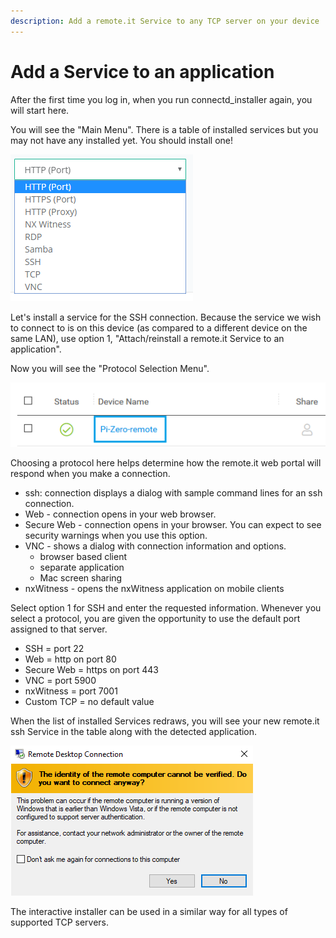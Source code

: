 ```yaml
---
description: Add a remote.it Service to any TCP server on your device
---
```


# Add a Service to an application

After the first time you log in, when you run connectd\_installer again, you will start here.

You will see the "Main Menu".  There is a table of installed services but you may not have any installed yet.  You should install one!  

![](../../.gitbook/assets/image%20%28287%29.png)

Let's install a service for the SSH connection.  Because the service we wish to connect to is on this device \(as compared to a different device on the same LAN\), use option 1, "Attach/reinstall a remote.it Service to an application".

Now you will see the "Protocol Selection Menu".

![](../../.gitbook/assets/image%20%28170%29.png)

Choosing a protocol here helps determine how the remote.it web portal will respond when you make a connection.

* ssh: connection displays a dialog with sample command lines for an ssh connection.
* Web - connection opens in your web browser.
* Secure Web - connection opens in your browser.  You can expect to see security warnings when you use this option.
* VNC - shows a dialog with connection information and options.  
  * browser based client 
  * separate application 
  * Mac screen sharing
* nxWitness - opens the nxWitness application on mobile clients

Select option 1 for SSH and enter the requested information.  Whenever you select a protocol, you are given the opportunity to use the default port assigned to that server.

* SSH = port 22
* Web = http on port 80
* Secure Web = https on port 443
* VNC = port 5900
* nxWitness = port 7001
* Custom TCP = no default value

When the list of installed Services redraws, you will see your new remote.it ssh Service in the table along with the detected application.

![](../../.gitbook/assets/image%20%2871%29.png)

The interactive installer can be used in a similar way for all types of supported TCP servers.


